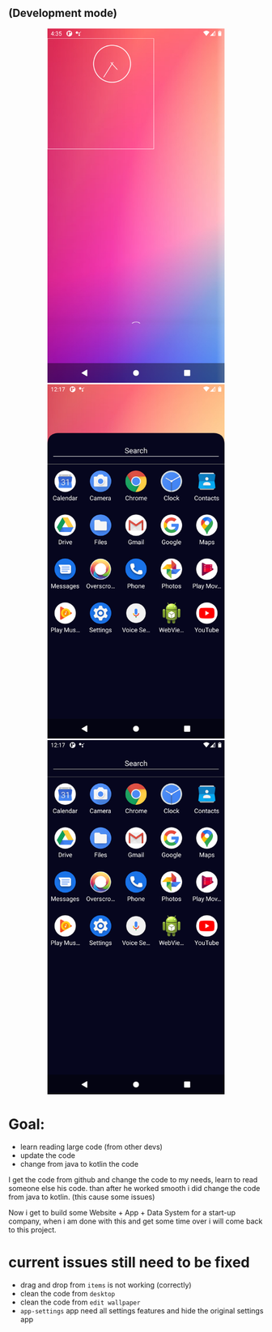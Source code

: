 ## (Development mode)
<p align="center">
  <img src="./github/Screenshot_1613835339.png" width="350" alt="alt">
  <img src="./github/Screenshot_1613863047.png" width="350" alt="alt">
  <img src="./github/Screenshot_1613863057.png" width="350" alt="alt">
</p>

# Goal:
- learn reading large code (from other devs)
- update the code
- change from java to kotlin the code

I get the code from github and change the code to my needs, learn to read someone else his code.
than after he worked smooth i did change the code from java to kotlin. (this cause some issues)


Now i get to build some Website + App + Data System for a start-up company,
when i am done with this and get some time over  i will come back to this project.

# current issues still need to be fixed
- drag and drop from `items` is not working (correctly)
- clean the code from `desktop`
- clean the code from `edit wallpaper`
- `app-settings` app need all settings features and hide the original settings app

